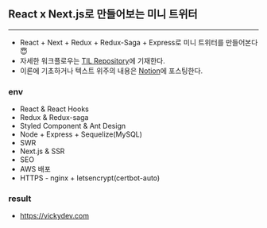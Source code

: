 ## React x Next.js로 만들어보는 미니 트위터

---

- React + Next + Redux + Redux-Saga + Express로 미니 트위터를 만들어본다 😇
- 자세한 워크플로우는 [TIL Repository](https://github.com/wonieeVicky/TIL)에 기재한다.
- 이론에 기초하거나 텍스트 위주의 내용은 [Notion](https://www.notion.so/fongfing/Next-js-React-8d5c28694b774181bbd0ead16ece63a8)에 포스팅한다.

### env

- React & React Hooks
- Redux & Redux-saga
- Styled Component & Ant Design
- Node + Express + Sequelize(MySQL)
- SWR
- Next.js & SSR
- SEO
- AWS 배포
- HTTPS - nginx + letsencrypt(certbot-auto)

### result

- https://vickydev.com
